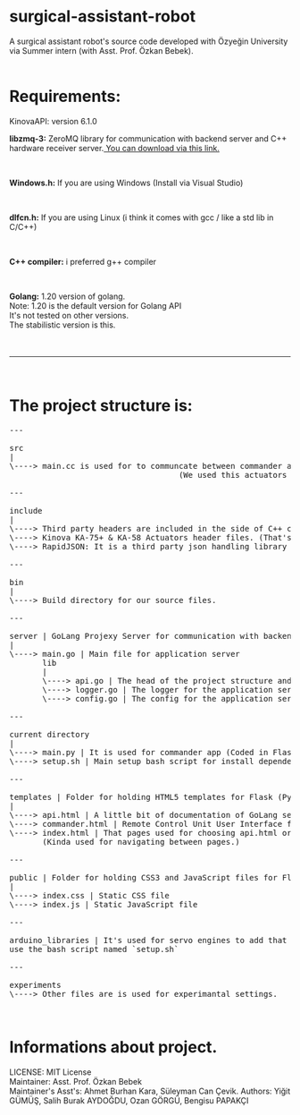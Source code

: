 # surgical-assistant-robot
A surgical assistant robot's source code developed with Özyeğin University via Summer
intern (with Asst. Prof. Özkan Bebek).
<br>
<br>

# Requirements:

KinovaAPI: version 6.1.0
<br>

<b>libzmq-3:</b> ZeroMQ library for communication with backend server and C++ hardware receiver server.<a href="https://zeromq.org/download/"> You can download via this link.</a>

<br>

<b>Windows.h:</b> If you are using Windows (Install via Visual Studio)

<br>

<b>dlfcn.h:</b> If you are using Linux (i think it comes with gcc / like a std lib in C/C++)

<br>

<b>C++ compiler:</b> i preferred g++ compiler

<br>

<b>Golang:</b> 1.20 version of golang.<br>
Note: 1.20 is the default version for Golang API<br>
It's not tested on other versions.<br>
The stabilistic version is this.<br>
<br>
<br>

---

<br>

# The project structure is:
<pre>
---

src
|
\----> main.cc is used for to communcate between commander and hardware. (Kinova KA-75+ & KA-58 Actuators)
                                    (We used this actuators for moving surgical-assistant-robot)

---

include
|
\----> Third party headers are included in the side of C++ code.
\----> Kinova KA-75+ & KA-58 Actuators header files. (That's not enoug for usage you need .so dynamic libraries to use them.)
\----> RapidJSON: It is a third party json handling library developed by Tencent Coorparation. (The PUBG one)

---

bin
|
\----> Build directory for our source files.

---

server | GoLang Projexy Server for communication with backend server and C++ hardware sender/receiver server.
|
\----> main.go | Main file for application server
       lib
       |
       \----> api.go | The head of the project structure and the api handlers for the application server.
       \----> logger.go | The logger for the application server.
       \----> config.go | The config for the application server.

---

current directory
|
\----> main.py | It is used for commander app (Coded in Flask).
\----> setup.sh | Main setup bash script for install dependencies of this project.

---

templates | Folder for holding HTML5 templates for Flask (Python3 micro backend framework)
|
\----> api.html | A little bit of documentation of GoLang server usage.
\----> commander.html | Remote Control Unit User Interface for Commander.
\----> index.html | That pages used for choosing api.html or commander.html 
       (Kinda used for navigating between pages.)

---

public | Folder for holding CSS3 and JavaScript files for Flask Server. (Commander Desktop App Server)
|
\----> index.css | Static CSS file
\----> index.js | Static JavaScript file

---

arduino_libraries | It's used for servo engines to add that your Arduino IDE
use the bash script named `setup.sh`

---

experiments
\----> Other files are is used for experimantal settings.
</pre>
<br>

# Informations about project.

LICENSE: MIT License <br>
Maintainer: Asst. Prof. Özkan Bebek <br>
Maintainer's Asst's: Ahmet Burhan Kara, Süleyman Can Çevik.
Authors: Yiğit GÜMÜŞ, Salih Burak AYDOĞDU, Ozan GÖRGÜ, Bengisu PAPAKÇI
